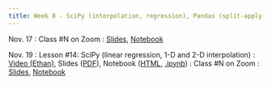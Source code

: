 ```yaml
---
title: Week 8 - SciPy (interpolation, regression), Pandas (split-apply-combine); final project (loading and cleaning data)
---
```


Nov. 17
: Class #N on Zoom
  : [Slides](#), [Notebook](#)

Nov. 19
: Lesson #14: SciPy (linear regression, 1-D and 2-D interpolation)
  : [Video (Ethan)](#), Slides ([PDF](/OCEAN_215/materials/lessons/lesson_14.pdf)), Notebook ([HTML](https://nbviewer.org/github/ethan-campbell/OCEAN_215/blob/main/materials/lessons/lesson_14_notebook.ipynb), [.ipynb](/OCEAN_215/materials/lessons/lesson_12_notebook.ipynb))
: Class #N on Zoom
  : [Slides](#), [Notebook](#)
